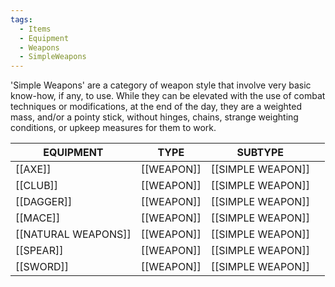 ```yaml
---
tags:
  - Items
  - Equipment
  - Weapons
  - SimpleWeapons
---
```

'Simple Weapons' are a category of weapon style that involve very basic know-how, if any, to use. While they can be elevated with the use of combat techniques or modifications, at the end of the day, they are a weighted mass, and/or a pointy stick, without hinges, chains, strange weighting conditions, or upkeep measures for them to work.

| EQUIPMENT           | TYPE       | SUBTYPE           |     |
| ------------------- | ---------- | ----------------- | --- |
| [[AXE]]             | [[WEAPON]] | [[SIMPLE WEAPON]] |     |
| [[CLUB]]            | [[WEAPON]] | [[SIMPLE WEAPON]] |     |
| [[DAGGER]]          | [[WEAPON]] | [[SIMPLE WEAPON]] |     |
| [[MACE]]            | [[WEAPON]] | [[SIMPLE WEAPON]] |     |
| [[NATURAL WEAPONS]] | [[WEAPON]] | [[SIMPLE WEAPON]] |     |
| [[SPEAR]]           | [[WEAPON]] | [[SIMPLE WEAPON]] |     |
| [[SWORD]]           | [[WEAPON]] | [[SIMPLE WEAPON]] |     |

